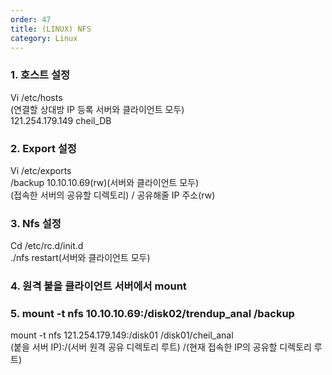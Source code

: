 ```yaml
---   
order: 47   
title: (LINUX) NFS   
category: Linux   
---   
```

   
### 1. 호스트 설정   
Vi /etc/hosts   
(연결할 상대방 IP 등록 서버와 클라이언트 모두)   
121.254.179.149         cheil_DB   
   
### 2. Export 설정   
Vi /etc/exports   
/backup   10.10.10.69(rw)(서버와 클라이언트 모두)   
(접속한 서버의 공유할 디렉토리) / 공유해줄 IP 주소(rw)   
   
### 3. Nfs 설정   
Cd /etc/rc.d/init.d   
./nfs restart(서버와 클라이언트 모두)   
   
### 4. 원격 붙을 클라이언트 서버에서 mount   
### 5. mount -t nfs 10.10.10.69:/disk02/trendup_anal /backup   
mount -t nfs 121.254.179.149:/disk01 /disk01/cheil_anal   
                 (붙을 서버 IP):/(서버 원격 공유 디렉토리 루트) /(현재 접속한 IP의 공유할 디렉토리 루트)   
